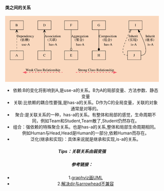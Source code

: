 #### 类之间的关系
<div align="center">
    <img src="https://raw.githubusercontent.com/Yunobububu/ThinkInJava/master/src/GraphvizOuts/ClassRelation.png">
</dir>

* 依赖:B的变化将影响到A,是use-a的关系。B为A的局部变量、方法参数、静态变量
* 关联:比依赖的耦合性要强,是has-a的关系。D作为C的全局变量，关联的对象通常是对等的。
* 聚合:是关联关系的一种，has-a的关系。有整体和局部的感觉，生命周期不同，例如Team和Student,Team散了,Student仍然存在。 
* 组合：强依赖的特殊聚合关系。也是has-a的关系,整体和局部生命周期相同。例如Human与Head,Head是Human的一部分,依赖Human而存在。
* 泛化(继承和实现)：具体来说就是继承和实现,is-a的关系。
##### Tips：关联关系由弱变强







##### 参考链接：
* 1.[graphviz画UML](https://www.jianshu.com/p/d730f83bd81f)
* 2.[解决dir与arrowhead不兼容](https://stackoverflow.com/questions/14415419/graphviz-custom-back-arrow)